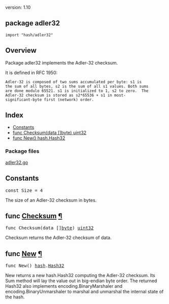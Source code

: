 version: 1.10
## package adler32

  `import "hash/adler32"`

## Overview

Package adler32 implements the Adler-32 checksum.

It is defined in RFC 1950:

    Adler-32 is composed of two sums accumulated per byte: s1 is
    the sum of all bytes, s2 is the sum of all s1 values. Both sums
    are done modulo 65521. s1 is initialized to 1, s2 to zero.  The
    Adler-32 checksum is stored as s2*65536 + s1 in most-
    significant-byte first (network) order.

## Index

- [Constants](#pkg-constants)
- [func Checksum(data []byte) uint32](#Checksum)
- [func New() hash.Hash32](#New)

### Package files
 [adler32.go](//github.com/golang/go/blob/2ea7d3461bb41d0ae12b56ee52d43314bcdb97f9/src/hash/adler32/adler32.go)

<h2 id="pkg-constants">Constants</h2>

<pre>const <span id="Size">Size</span> = 4</pre>

The size of an Adler-32 checksum in bytes.

<h2 id="Checksum">func <a href="//github.com/golang/go/blob/2ea7d3461bb41d0ae12b56ee52d43314bcdb97f9/src/hash/adler32/adler32.go#L124">Checksum</a>
    <a href="#Checksum">¶</a></h2>
<pre>func Checksum(data []<a href="/builtin/#byte">byte</a>) <a href="/builtin/#uint32">uint32</a></pre>

Checksum returns the Adler-32 checksum of data.

<h2 id="New">func <a href="//github.com/golang/go/blob/2ea7d3461bb41d0ae12b56ee52d43314bcdb97f9/src/hash/adler32/adler32.go#L33">New</a>
    <a href="#New">¶</a></h2>
<pre>func New() <a href="/hash/">hash</a>.<a href="/hash/#Hash32">Hash32</a></pre>

New returns a new hash.Hash32 computing the Adler-32 checksum. Its Sum method
will lay the value out in big-endian byte order. The returned Hash32 also
implements encoding.BinaryMarshaler and encoding.BinaryUnmarshaler to marshal
and unmarshal the internal state of the hash.


